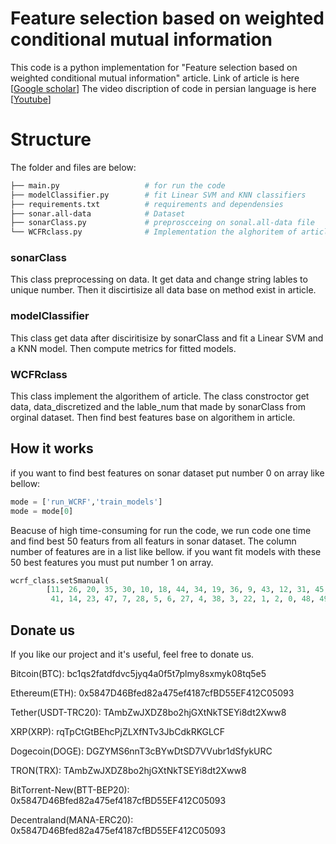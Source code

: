 # Feature selection based on weighted conditional mutual information

This code is a python implementation for "Feature selection based on weighted conditional mutual information" article. Link of article is here [<a href="https://scholar.google.com/scholar?hl=en&as_sdt=0%2C5&q=Feature+selection+based+on+weighted+conditional+mutual+information&btnG=" target="_blank">Google scholar</a>]
The video discription of code in persian language is here [<a href="https://www.youtube.com/" target="_blank">Youtube</a>]


# Structure

The folder and files are below:

```bash
├── main.py                   # for run the code
├── modelClassifier.py        # fit Linear SVM and KNN classifiers
├── requirements.txt          # requirements and dependensies
├── sonar.all-data            # Dataset
├── sonarClass.py             # preproscceing on sonal.all-data file
└── WCFRclass.py              # Implementation the alghoritem of article
```

### sonarClass

This class preprocessing on data. It get data and change string lables to unique number. Then it discirtisize all data base on method exist in article.

### modelClassifier

This class get data after disciritisize by sonarClass and fit a Linear SVM and a KNN model. Then compute metrics for fitted models.

### WCFRclass

This class implement the algorithem of article. The class constroctor get data, data_discretized and the lable_num that made by sonarClass from orginal dataset.
Then find best features base on algorithem in article.

## How it works

if you want to find best features on sonar dataset put number 0 on array like bellow:

```python
mode = ['run_WCRF','train_models']
mode = mode[0]
```

Beacuse of high time-consuming for run the code, we run code one time and find best 50 featurs from all featurs in sonar dataset. The column number of features are in a list like bellow. if you want fit models with these 50 best features you must put number 1 on array.

```python
wcrf_class.setSmanual(
        [11, 26, 20, 35, 30, 10, 18, 44, 34, 19, 36, 9, 43, 12, 31, 45, 42, 8, 21, 39, 13, 33, 32, 40, 46,
         41, 14, 23, 47, 7, 28, 5, 6, 27, 4, 38, 3, 22, 1, 2, 0, 48, 49, 50, 51, 15, 52, 53, 54, 55])
```


## Donate us
If you like our project and it's useful, feel free to donate us.

Bitcoin(BTC): bc1qs2fatdfdvc5jyq4a0f5t7plmy8sxmyk08tq5e5

Ethereum(ETH): 0x5847D46Bfed82a475ef4187cfBD55EF412C05093

Tether(USDT-TRC20): TAmbZwJXDZ8bo2hjGXtNkTSEYi8dt2Xww8

XRP(XRP): rqTpCtGtBEhcPjZLXfNTv3JbCdkRKGLCF

Dogecoin(DOGE): DGZYMS6nnT3cBYwDtSD7VVubr1dSfykURC

TRON(TRX): TAmbZwJXDZ8bo2hjGXtNkTSEYi8dt2Xww8

BitTorrent-New(BTT-BEP20): 0x5847D46Bfed82a475ef4187cfBD55EF412C05093

Decentraland(MANA-ERC20): 0x5847D46Bfed82a475ef4187cfBD55EF412C05093

